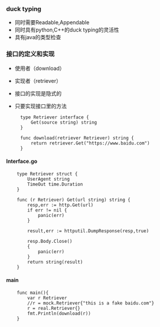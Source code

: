 ### duck typing ###

- 同时需要Readable,Appendable
- 同时具有python,C++的duck typing的灵活性
- 具有java的类型检查

### 接口的定义和实现 ###
- 使用者（download）
- 实现者（retriever）
- 接口的实现是隐式的
- 只要实现接口里的方法


    	type Retriever interface {
			Get(source string) string
		}

		func download(retriever Retriever) string {
			return retriever.Get("https://www.baidu.com")
		}


#### Interface.go ####

    	type Retriever struct {
			UserAgent string
			TimeOut time.Duration
		}

		func (r Retriever) Get(url string) string {
			resp,err := http.Get(url)
			if err != nil {
				panic(err)
			}

			result,err := httputil.DumpResponse(resp,true)

			resp.Body.Close()
			{
				panic(err)
			}
			return string(result)
		}
		

#### main ####

		func main(){
			var r Retriever
			//r = mock.Retriever{"this is a fake baidu.com"}
			r = real.Retriever{}
			fmt.Println(download(r))
		}
